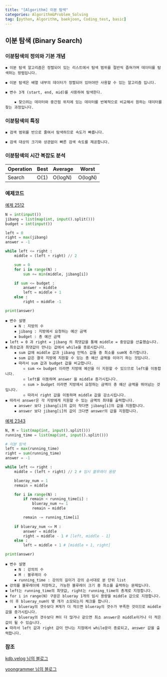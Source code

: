 ```yaml
---
title: "[Algorithm] 이분 탐색" 
categories: Algorithm&Problem_Solving
tag: [python, Algorithm, baekjoon, Coding_test, basic]
---
```


## 이분 탐색 (Binary Search)

### 이분탐색의 정의와 기본 개념 

    ◾ 이분 탐색 알고리즘은 정렬되어 있는 리스트에서 탐색 범위를 절반씩 좁혀가며 데이터를 탐색하는 방법입니다. 

    ◾ 이분 탐색은 배열 내부의 데이터가 정렬되어 있어야만 사용할 수 있는 알고리즘 입니다. 

    ◾ 변수 3개 (start, end, mid)를 사용하여 탐색한다. 

        ▪ 찾으려는 데이터와 중간점 위치에 있는 데이터를 반복적으로 비교해서 원하는 데이터를 찾는 과정입니다. 

### 이분탐색의 특징 

    ◾ 검색 범위를 반으로 줄여서 탐색하므로 속도가 빠릅니다. 

    ◾ 검색 대상의 크기와 상관없이 빠른 검색 속도를 제공합니다. 

### 이분탐색의 시간 복잡도 분석 

|Operation|Best|Average|Worst|
|-|-|-|-|
|Search|O(1)|O(logN)|O(logN)|

### 예제코드 

[예제 2512](https://www.acmicpc.net/problem/2512)

```python
N = int(input())
jibang = list(map(int, input().split()))
budget = int(input())

left = 0
right = max(jibang)
answer = -1 

while left <= right : 
    middle = (left + right) // 2

    sum = 0 
    for i in range(N) : 
        sum += min(middle, jibang[i])

    if sum <= budget : 
        answer = middle 
        left = middle + 1
    else : 
        right = middle -1

print(answer)
```

    ◾ 변수 설명
        ▪ N : 지방의 수 
        ▪ jibang : 지방에서 요청하는 예산 금액
        ▪ budget : 총 예산 금액 
    ◾ left = 0 과 right = jibang 의 최댓값을 통해 middle = 중앙값을 산출했습니다. 
    ◾ 최솟값과 최댓값이 만나는 값에서 while을 종료시킵니다. 
        ▪ sum 값에 middle 값과 jibang 인덱스 값들 중 최소를 sum에 추가합니다. 
        ▪ sum 값은 결국 지방에 지원할 수 있는 총 예산 금액을 이야기 하는 것입니다. 
        ▪ 따라서 sum 값과 budget 값을 비교합니다. 
            ▫ sum <= budget 이라면 지방에 예산을 더 지원할 수 있으므로 left를 이동합니다. 
            ▫ left를 이동하며 answer 을 middle 증가시킵니다. 
            ▫ sum > budget 이라면 지방에서 요청하는 금액이 총 예산 금액을 뛰어넘는 것입니다. 
            ▫ 따라서 right 값을 이동하며 middle 값을 감소시킵니다. 
    ◾ 따라서 answer은 각 지방에게 지원할 수 있는 금액의 최대를 출력합니다. 
        ▪ answer 보다 jibang[i]의 값이 작다면 jibang[i]의 값을 지원합니다. 
        ▪ answer 보다 jibang[i]의 값이 크다면 answer의 값을 지원합니다. 
        
[예제 2343](https://www.acmicpc.net/problem/2343)

```python
N, M = list(map(int, input().split()))
running_time = list(map(int, input().split()))

# 이분 탐색 
left = max(running_time)
right = sum(running_time)
answer = -1 

while left <= right : 
    middle = (left + right) // 2 # 임시 블루레이 용량 

    blueray_num = 1
    remain = middle 

    for i in range(N) : 
        if remain < running_time[i] : 
            blueray_num += 1
            remain = middle 

        remain -= running_time[i]
    
    if blueray_num <= M : 
        answer = middle 
        right = middle - 1 # [left, middle - 1]
    else : 
        left = middle + 1 # [middle + 1, right]

print(answer)
```

    ◾ 변수 설명
        ▪ N : 강의의 수
        ▪ M : 블루레이 수 
        ▪ running_time : 강의의 길이가 강의 순서대로 분 단위 list 
    ◾ 강의를 블루레이에 저장하고, 가능한 블루레이 크기 중 최소를 출력하는 문제입니다. 
    ◾ left는 running_time의 최댓값, right는 running_time의 총계로 지정합니다. 
    ◾ for i in range(N) 구문은 blueray 1개의 임시 용량을 middle 값으로 지정합니다. 
    ◾ 이 후 blueray_num이 몇 개가 소모되는지 체크를 합니다. 
        ▪ blueray의 갯수보다 M개가 더 적으면 blueray의 갯수가 부족한 것이므로 middle 값을 증가시킵니다. 
        ▪ blueray의 갯수보다 M이 더 많거나 같으면 최소 answer은 middle이거나 더 적은 값이 될 수 있습니다.
    ◾ 따라서 left 값과 right 값이 만나는 지점에서 while문이 종료되고, answer 값을 출력합니다.     

### 참조

[kdb.velog 님의 블로그](https://velog.io/@kimdukbae/%EC%9D%B4%EB%B6%84-%ED%83%90%EC%83%89-%EC%9D%B4%EC%A7%84-%ED%83%90%EC%83%89-Binary-Search)


[yoongrammer 님의 블로그](https://yoongrammer.tistory.com/75)
